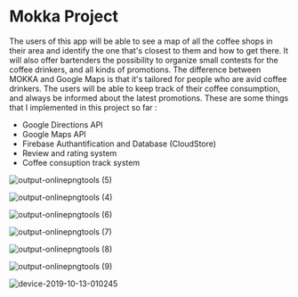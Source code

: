 # Mokka Project 

   The users of this app will be able to see a map of all the
coffee shops in their area and identify the one that's closest to them and
how to get there. It will also offer bartenders the possibility to organize
small contests for the coffee drinkers, and all kinds of promotions. The
difference between MOKKA and Google Maps is that it's tailored for people
who are avid coffee drinkers. The users will be able to keep track of their
coffee consumption, and always be informed about the latest promotions. 
These are some things that I implemented in this project so far :
 - Google Directions API
 - Google Maps API
 - Firebase Authantification and Database (CloudStore)
 - Review and rating system
 - Coffee consuption track system
 
![output-onlinepngtools (5)](https://user-images.githubusercontent.com/53866394/66708106-1a8d1480-ed54-11e9-9505-40f99c420de7.png)
 
![output-onlinepngtools (4)](https://user-images.githubusercontent.com/53866394/66708116-2ed11180-ed54-11e9-8c91-494b9aae9762.png)

![output-onlinepngtools (6)](https://user-images.githubusercontent.com/53866394/66708121-427c7800-ed54-11e9-8a8a-46534c88061a.png)

![output-onlinepngtools (7)](https://user-images.githubusercontent.com/53866394/66708142-94bd9900-ed54-11e9-97e3-ac466728a3fa.png)

![output-onlinepngtools (8)](https://user-images.githubusercontent.com/53866394/66708146-a141f180-ed54-11e9-8c2f-b99a826a5dcb.png)

![output-onlinepngtools (9)](https://user-images.githubusercontent.com/53866394/66708152-abfc8680-ed54-11e9-8cb4-bb5f02a293df.png)

![device-2019-10-13-010245](https://user-images.githubusercontent.com/53866394/66708188-393fdb00-ed55-11e9-899a-d73a5c10adc7.png)








